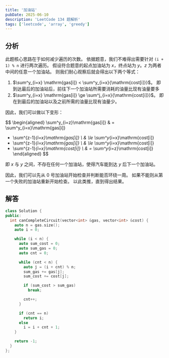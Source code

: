 ```yaml
---
title: '加油站'
pubDate: 2025-06-10
description: 'LeetCode 134 题解析'
tags: ['leetcode', 'array', 'greedy']
---
```


## 分析

此题核心思路在于如何减少遍历的次数。
依据题意，我们不难得出需要针对 `(i + 1) % n` 进行两次遍历。
假设符合题意的起点加油站为 $x$，终点站为 $y$。$z$ 为两者中间的任意一个加油站。
则我们耐心观察后就会得出以下两个等式：

1. $\sum^y_{i=x} \mathrm{gas[i]} < \sum^y_{i=x}{\mathrm{cost[i]}}$。
   即到达最后的加油站后，前往下一个加油站所需要消耗的油量比现有油量要多
2. $\sum^y_{i=x} \mathrm{gas[i]} \ge \sum^j_{i=x}{\mathrm{cost[i]}}$。
   即在到最后的加油站以及之前所需的油量比现有油量少。

因此，我们可以做以下变形：

$$
 \begin{aligned}
  \sum^y_{i=z}\mathrm{gas[i]} & = \sum^y_{i=x}\mathrm{gas[i]}
  - \sum^{z-1}_{i=x}\mathrm{gas[i]}                              \\
                              & \le \sum^y_{i=x}\mathrm{cost[i]}
  - \sum^{z-1}_{i=x}\mathrm{gas[i]}                              \\
                              & \le \sum^y_{i=x}\mathrm{cost[i]}
  - \sum^{z-1}_{i=x}\mathrm{cost[i]}                             \\
                              & = \sum^y_{i=z}\mathrm{cost[i]}
 \end{aligned}
$$

即 $x$ 与 $y$ 之间，不存在任何一个加油站，使得汽车能到达 $y$ 后下一个加油站。

因此，我们可以先从 0 号加油站开始检查并判断能否环绕一周。
如果不能则从第一个失败的加油站重新开始检查。
以此类推，直到得出结果。

## 解答

```cpp
class Solution {
public:
  int canCompleteCircuit(vector<int> &gas, vector<int> &cost) {
    auto n = gas.size();
    auto i = 0;

    while (i < n) {
      auto sum_cost = 0;
      auto sum_gas = 0;
      auto cnt = 0;

      while (cnt < n) {
        auto j = (i + cnt) % n;
        sum_gas += gas[j];
        sum_cost += cost[j];

        if (sum_cost > sum_gas)
          break;

        cnt++;
      }

      if (cnt == n)
        return i;
      else
        i = i + cnt + 1;
    }

    return -1;
  }
};
```
